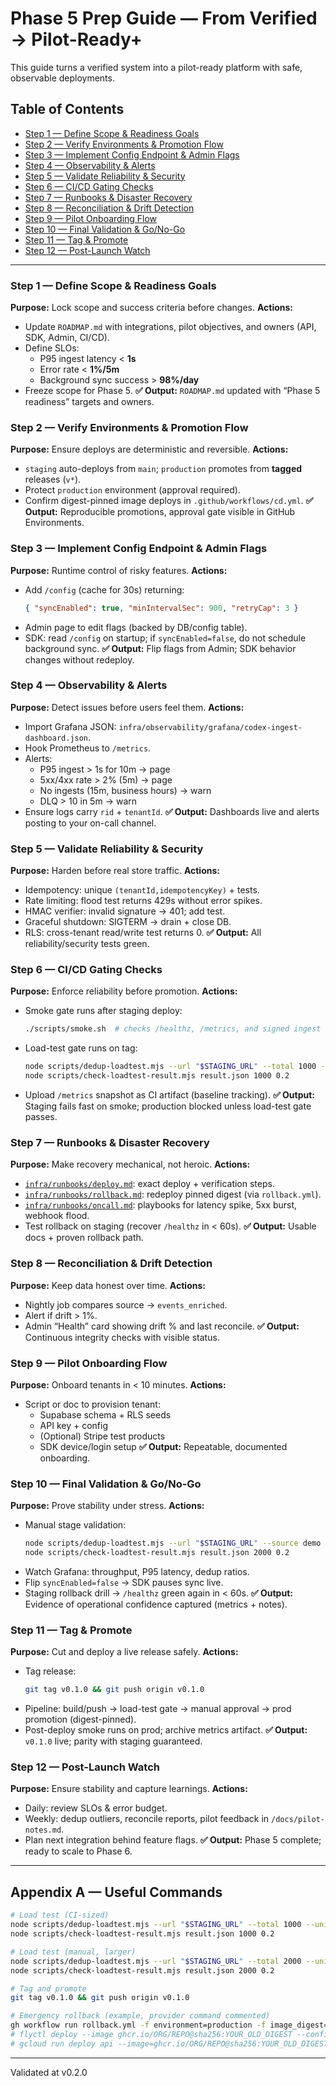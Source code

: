 # Phase 5 Prep Guide — From Verified → Pilot-Ready+

This guide turns a verified system into a pilot-ready platform with safe, observable deployments.

## Table of Contents
- [Step 1 — Define Scope & Readiness Goals](#step-1--define-scope--readiness-goals)
- [Step 2 — Verify Environments & Promotion Flow](#step-2--verify-environments--promotion-flow)
- [Step 3 — Implement Config Endpoint & Admin Flags](#step-3--implement-config-endpoint--admin-flags)
- [Step 4 — Observability & Alerts](#step-4--observability--alerts)
- [Step 5 — Validate Reliability & Security](#step-5--validate-reliability--security)
- [Step 6 — CI/CD Gating Checks](#step-6--cicd-gating-checks)
- [Step 7 — Runbooks & Disaster Recovery](#step-7--runbooks--disaster-recovery)
- [Step 8 — Reconciliation & Drift Detection](#step-8--reconciliation--drift-detection)
- [Step 9 — Pilot Onboarding Flow](#step-9--pilot-onboarding-flow)
- [Step 10 — Final Validation & Go/No-Go](#step-10--final-validation--gono-go)
- [Step 11 — Tag & Promote](#step-11--tag--promote)
- [Step 12 — Post-Launch Watch](#step-12--postlaunch-watch)

---

### Step 1 — Define Scope & Readiness Goals
**Purpose:** Lock scope and success criteria before changes.
**Actions:**
- Update `ROADMAP.md` with integrations, pilot objectives, and owners (API, SDK, Admin, CI/CD).
- Define SLOs:
  - P95 ingest latency < **1s**
  - Error rate < **1%/5m**
  - Background sync success > **98%/day**
- Freeze scope for Phase 5.
**✅ Output:** `ROADMAP.md` updated with “Phase 5 readiness” targets and owners.

### Step 2 — Verify Environments & Promotion Flow
**Purpose:** Ensure deploys are deterministic and reversible.
**Actions:**
- `staging` auto-deploys from `main`; `production` promotes from **tagged** releases (`v*`).
- Protect `production` environment (approval required).
- Confirm digest-pinned image deploys in `.github/workflows/cd.yml`.
**✅ Output:** Reproducible promotions, approval gate visible in GitHub Environments.

### Step 3 — Implement Config Endpoint & Admin Flags
**Purpose:** Runtime control of risky features.
**Actions:**
- Add `/config` (cache for 30s) returning:
  ```json
  { "syncEnabled": true, "minIntervalSec": 900, "retryCap": 3 }
  ```
- Admin page to edit flags (backed by DB/config table).
- SDK: read `/config` on startup; if `syncEnabled=false`, do not schedule background sync.
**✅ Output:** Flip flags from Admin; SDK behavior changes without redeploy.

### Step 4 — Observability & Alerts
**Purpose:** Detect issues before users feel them.
**Actions:**
- Import Grafana JSON: `infra/observability/grafana/codex-ingest-dashboard.json`.
- Hook Prometheus to `/metrics`.
- Alerts:
  - P95 ingest > 1s for 10m → page
  - 5xx/4xx rate > 2% (5m) → page
  - No ingests (15m, business hours) → warn
  - DLQ > 10 in 5m → warn
- Ensure logs carry `rid` + `tenantId`.
**✅ Output:** Dashboards live and alerts posting to your on-call channel.

### Step 5 — Validate Reliability & Security
**Purpose:** Harden before real store traffic.
**Actions:**
- Idempotency: unique `(tenantId,idempotencyKey)` + tests.
- Rate limiting: flood test returns 429s without error spikes.
- HMAC verifier: invalid signature → 401; add test.
- Graceful shutdown: SIGTERM → drain + close DB.
- RLS: cross-tenant read/write test returns 0.
**✅ Output:** All reliability/security tests green.

### Step 6 — CI/CD Gating Checks
**Purpose:** Enforce reliability before promotion.
**Actions:**
- Smoke gate runs after staging deploy:
  ```bash
  ./scripts/smoke.sh  # checks /healthz, /metrics, and signed ingest
  ```
- Load-test gate runs on tag:
  ```bash
  node scripts/dedup-loadtest.mjs --url "$STAGING_URL" --total 1000 --unique 200 --concurrency 50 --out result.json
  node scripts/check-loadtest-result.mjs result.json 1000 0.2
  ```
- Upload `/metrics` snapshot as CI artifact (baseline tracking).
**✅ Output:** Staging fails fast on smoke; production blocked unless load-test gate passes.

### Step 7 — Runbooks & Disaster Recovery
**Purpose:** Make recovery mechanical, not heroic.
**Actions:**
- [`infra/runbooks/deploy.md`](../infra/runbooks/deploy.md): exact deploy + verification steps.
- [`infra/runbooks/rollback.md`](../infra/runbooks/rollback.md): redeploy pinned digest (via `rollback.yml`).
- [`infra/runbooks/oncall.md`](../infra/runbooks/oncall.md): playbooks for latency spike, 5xx burst, webhook flood.
- Test rollback on staging (recover `/healthz` in < 60s).
**✅ Output:** Usable docs + proven rollback path.

### Step 8 — Reconciliation & Drift Detection
**Purpose:** Keep data honest over time.
**Actions:**
- Nightly job compares source → `events_enriched`.
- Alert if drift > 1%.
- Admin “Health” card showing drift % and last reconcile.
**✅ Output:** Continuous integrity checks with visible status.

### Step 9 — Pilot Onboarding Flow
**Purpose:** Onboard tenants in < 10 minutes.
**Actions:**
- Script or doc to provision tenant:
  - Supabase schema + RLS seeds
  - API key + config
  - (Optional) Stripe test products
  - SDK device/login setup
**✅ Output:** Repeatable, documented onboarding.

### Step 10 — Final Validation & Go/No-Go
**Purpose:** Prove stability under stress.
**Actions:**
- Manual stage validation:
  ```bash
  node scripts/dedup-loadtest.mjs --url "$STAGING_URL" --source demo --tenant t1 --total 2000 --unique 400 --concurrency 75 --out result.json
  node scripts/check-loadtest-result.mjs result.json 2000 0.2
  ```
- Watch Grafana: throughput, P95 latency, dedup ratios.
- Flip `syncEnabled=false` → SDK pauses sync live.
- Staging rollback drill → `/healthz` green again in < 60s.
**✅ Output:** Evidence of operational confidence captured (metrics + notes).

### Step 11 — Tag & Promote
**Purpose:** Cut and deploy a live release safely.
**Actions:**
- Tag release:
  ```bash
  git tag v0.1.0 && git push origin v0.1.0
  ```
- Pipeline: build/push → load-test gate → manual approval → prod promotion (digest-pinned).
- Post-deploy smoke runs on prod; archive metrics artifact.
**✅ Output:** `v0.1.0` live; parity with staging guaranteed.

### Step 12 — Post-Launch Watch
**Purpose:** Ensure stability and capture learnings.
**Actions:**
- Daily: review SLOs & error budget.
- Weekly: dedup outliers, reconcile reports, pilot feedback in `/docs/pilot-notes.md`.
- Plan next integration behind feature flags.
**✅ Output:** Phase 5 complete; ready to scale to Phase 6.

---

## Appendix A — Useful Commands
```bash
# Load test (CI-sized)
node scripts/dedup-loadtest.mjs --url "$STAGING_URL" --total 1000 --unique 200 --concurrency 50 --out result.json
node scripts/check-loadtest-result.mjs result.json 1000 0.2

# Load test (manual, larger)
node scripts/dedup-loadtest.mjs --url "$STAGING_URL" --total 2000 --unique 400 --concurrency 75 --out result.json
node scripts/check-loadtest-result.mjs result.json 2000 0.2

# Tag and promote
git tag v0.1.0 && git push origin v0.1.0

# Emergency rollback (example, provider command commented)
gh workflow run rollback.yml -f environment=production -f image_digest=sha256:YOUR_OLD_DIGEST
# flyctl deploy --image ghcr.io/ORG/REPO@sha256:YOUR_OLD_DIGEST --config infra/app/fly.prod.toml
# gcloud run deploy api --image=ghcr.io/ORG/REPO@sha256:YOUR_OLD_DIGEST --region=$GCLOUD_REGION
```

---

Validated at v0.2.0

